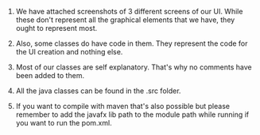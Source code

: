1) We have attached screenshots of 3 different screens of our UI. While these don't represent
all the graphical elements that we have, they ought to represent most.


2) Also, some classes do have code in them. They represent the code
for the UI creation and nothing else.


3) Most of our classes are self explanatory. That's why no comments have been
added to them.


4) All the java classes can be found in the .src folder.


5) If you want to compile with maven that's also possible but please
remember to add the javafx lib path to the module path while running
if you want to run the pom.xml.